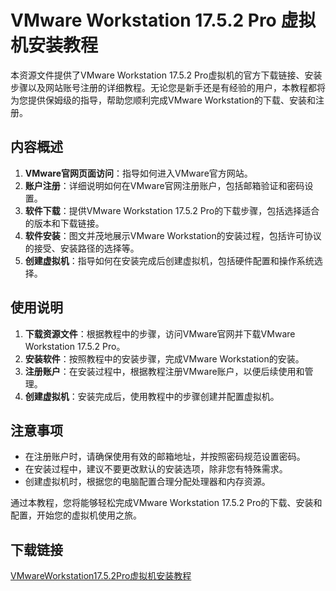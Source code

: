 # VMware Workstation 17.5.2 Pro 虚拟机安装教程

本资源文件提供了VMware Workstation 17.5.2 Pro虚拟机的官方下载链接、安装步骤以及网站账号注册的详细教程。无论您是新手还是有经验的用户，本教程都将为您提供保姆级的指导，帮助您顺利完成VMware Workstation的下载、安装和注册。

## 内容概述

1. **VMware官网页面访问**：指导如何进入VMware官方网站。
2. **账户注册**：详细说明如何在VMware官网注册账户，包括邮箱验证和密码设置。
3. **软件下载**：提供VMware Workstation 17.5.2 Pro的下载步骤，包括选择适合的版本和下载链接。
4. **软件安装**：图文并茂地展示VMware Workstation的安装过程，包括许可协议的接受、安装路径的选择等。
5. **创建虚拟机**：指导如何在安装完成后创建虚拟机，包括硬件配置和操作系统选择。

## 使用说明

1. **下载资源文件**：根据教程中的步骤，访问VMware官网并下载VMware Workstation 17.5.2 Pro。
2. **安装软件**：按照教程中的安装步骤，完成VMware Workstation的安装。
3. **注册账户**：在安装过程中，根据教程注册VMware账户，以便后续使用和管理。
4. **创建虚拟机**：安装完成后，使用教程中的步骤创建并配置虚拟机。

## 注意事项

- 在注册账户时，请确保使用有效的邮箱地址，并按照密码规范设置密码。
- 在安装过程中，建议不要更改默认的安装选项，除非您有特殊需求。
- 创建虚拟机时，根据您的电脑配置合理分配处理器和内存资源。

通过本教程，您将能够轻松完成VMware Workstation 17.5.2 Pro的下载、安装和配置，开始您的虚拟机使用之旅。

## 下载链接

[VMwareWorkstation17.5.2Pro虚拟机安装教程](https://pan.quark.cn/s/46411789d386)